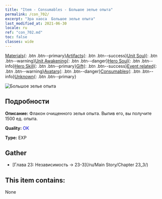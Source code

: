 ```yaml
---
title: "Item - Consumables - Большое зелье опыта"
permalink: /con_702/
excerpt: "Эра хаоса  Большое зелье опыта"
last_modified_at: 2021-06-30
locale: ru
ref: "con_702.md"
toc: false
classes: wide
---
```

 [Materials](/ItemsRU/){: .btn .btn--primary}[Artifacts](/ItemsRU/Artifacts/){: .btn .btn--success}[Unit Soul](/ItemsRU/UnitSoul/){: .btn .btn--warning}[Unit Awakening](/ItemsRU/UnitAwakening/){: .btn .btn--danger}[Hero Soul](/ItemsRU/HeroSoul/){: .btn .btn--info}[Hero Skill](/ItemsRU/HeroSkill/){: .btn .btn--primary}[Gift](/ItemsRU/Gift/){: .btn .btn--success}[Event related](/ItemsRU/Events/){: .btn .btn--warning}[Avatars](/ItemsRU/Avatars/){: .btn .btn--danger}[Consumables](/ItemsRU/Consumables/){: .btn .btn--info}[Unknown](/ItemsRU/Unknown/){: .btn .btn--primary}

 ![Большое зелье опыта](/images/t/i_502.png)

## Подробности
 **Описание:** Флакон очищенного зелья опыта. Выпив его, вы получите 1500 ед. опыта.

 **Quality:** <span style="color: #0000CD">OK</span>

 **Type:** EXP

## Gather

*    [Глава 23: Независимость -> 23-3](/ru/Main Story/Chapter 23_3/) 

## This item contains:

  None

